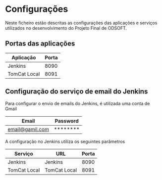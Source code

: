 # Configurações
Neste ficheiro estão descritas as configurações das aplicações e serviços utilizados no desenvolvimento do Projeto Final de ODSOFT.

## Portas das aplicações
| Aplicação    | Porta |
|--------------|-------|
| Jenkins      | 8090  |
| TomCat Local | 8091  |

## Configuração do serviço de email do Jenkins
Para configurar o envio de emails do Jenkins, é utilizada uma conta de Gmail

| Email           | Password |
|-----------------|----------|
| email@gamil.com | ******** |

A configuração no Jenkins utiliza os seguintes parâmetros

| Serviço      | URL          | Porta |
|--------------|--------------|-------|
| Jenkins      | Jenkins      | 8090  |
| TomCat Local | TomCat Local | 8091  |